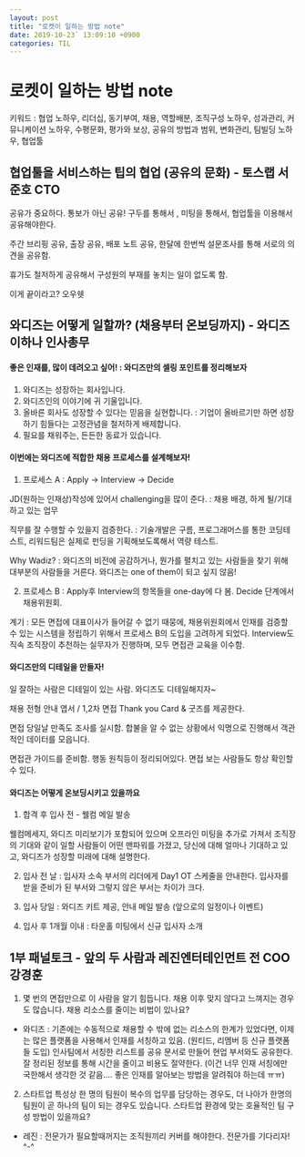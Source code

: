 ```yaml
---
layout: post
title: "로켓이 일하는 방법 note"
date: 2019-10-23` 13:09:10 +0900
categories: TIL
---
```


# 로켓이 일하는 방법 note

키워드 : 협업 노하우, 리더십, 동기부여, 채용, 역할배분, 조직구성 노하우, 성과관리, 커뮤니케이션 노하우, 수평문화, 평가와 보상, 공유의 방법과 범위, 변화관리, 팀빌딩 노하우, 협업툴

## 협업툴을 서비스하는 팁의 협업 (공유의 문화) - 토스랩 서준호 CTO

공유가 중요하다. 통보가 아닌 공유!
구두를 통해서 , 미팅을 통해서, 협업툴을 이용해서 공유해야한다.

주간 브리핑 공유, 출장 공유, 배포 노트 공유, 한달에 한번씩 설문조사를 통해 서로의 의견을 공유함.

휴가도 철저하게 공유해서 구성원의 부재를 놓치는 일이 없도록 함.

이게 끝이라고? 오우쉣

## 와디즈는 어떻게 일할까? (채용부터 온보딩까지) - 와디즈 이하나 인사총무

#### 좋은 인재를, 많이 데려오고 싶어! : 와디즈만의 셀링 포인트를 정리해보자

1. 와디즈는 성장하는 회사입니다.
2. 와디즈인의 이야기에 귀 기울입니다.
3. 올바른 회사도 성장할 수 있다는 믿음을 실현합니다. : 기업이 올바르기만 하면 성장하기 힘들다는 고정관념을 철저하게 배제합니다.
4. 필요를 채워주는, 든든한 동료가 있습니다.

#### 이번에는 와디즈에 적합한 채용 프로세스를 설계해보자!

1. 프로세스 A : Apply -> Interview -> Decide

JD(원하는 인재상)작성에 있어서 challenging을 많이 준다. : 채용 배경, 하게 될/기대하고 있는 업무

직무를 잘 수행할 수 있을지 검증한다. : 기술개발은 구름, 프로그래머스를 통한 코딩테스트, 리워드팀은 실제로 펀딩을 기획해보도록해서 역량 테스트.

Why Wadiz? : 와디즈의 비전에 공감하거나, 뭔가를 펼치고 있는 사람들을 찾기 위해 대부분의 사람들을 거른다. 와디즈는 one of them이 되고 싶지 않음!

2. 프로세스 B : Apply후 Interview의 항목들을 one-day에 다 봄. Decide 단계에서 채용위원회.

계기 : 모든 면접에 대표이사가 들어갈 수 없기 때뭉에, 채용위원회에서 인재를 검증할 수 있는 시스템을 정립하기 위해서 프로세스 B의 도입을 고려하게 되었다. Interview도 직속 조직장이 추천하는 실무자가 진행하며, 모두 면접관 교육을 이수함.

#### 와디즈만의 디테일을 만들자!

일 잘하는 사람은 디테일이 있는 사람. 와디즈도 디테일해지자~

채용 전형 안내 엽서 / 1,2차 면접 Thank you Card & 굿즈를 제공한다.

면접 당일날 만족도 조사를 실시함. 합불을 알 수 없는 상황에서 익명으로 진행해서 객관적인 데이터를 모읍니다.

면접관 가이드를 준비함. 행동 원칙등이 정리되어있다. 면접 보는 사람들도 항상 확인할 수 있다.

#### 와디즈는 어떻게 온보딩시키고 있을까요

1. 합격 후 입사 전 - 웰컴 메일 발송

웰컴메세지, 와디즈 미리보기가 포함되어 있으며 오프라인 미팅을 추가로 가져서 조직장의 기대와 같이 일할 사람들이 어떤 맨파워를 가졌고, 당신에 대해 얼마나 기대하고 있고, 와디즈가 성장할 미래에 대해 설명한다.

2. 입사 전 날 : 입사자 소속 부서의 리더에게 Day1 OT 스케줄을 안내한다. 입사자를 받을 준비가 된 부서와 그렇지 않은 부서는 차이가 크다.

3. 입사 당일 : 와디즈 키트 제공, 안내 메일 발송 (앞으로의 일정이나 이벤트)

4. 입사 후 1개월 이내 : 타운홀 미팅에서 신규 입사자 소개

## 1부 패널토크 - 앞의 두 사람과 레진엔터테인먼트 전 COO 강경훈

1. 몇 번의 면접만으로 이 사람을 알기 힘듭니다. 채용 이후 맞지 않다고 느껴지는 경우도 많습니다. 채용 리소스를 줄이는 비법이 있나요?

- 와디즈 : 기존에는 수동적으로 채용할 수 밖에 없는 리소스의 한계가 있었다면, 이제는 많은 플랫폼을 사용해서 인재를 서칭하고 있음. (원티드, 리멤버 등 신규 플랫폼들 도입) 인사팀에서 서칭한 리스트를 공유 문서로 만들어 현업 부서와도 공유한다. 잘 정리된 정보를 통해 시간을 줄이고 비용도 절약한다. (이건 너무 인재 서칭에만 국한해서 생각한 것 같음.... 좋은 인재를 알아보는 방법을 알려줘야 하는데 ㅠㅠ)

2. 스타트업 특성상 한 명의 팀원이 복수의 업무를 담당하는 경우도, 더 나아가 한명의 팀원이 곧 하나의 팀이 되는 경우도 있습니다. 스타트업 환경에 맞는 호율적인 팀 구성 방법이 있을까요?

- 레진 : 전문가가 필요할때꺼지는 조직원끼리 커버를 해야한다. 전문가를 기다리자! ^-^

## 